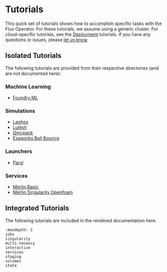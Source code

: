 # Tutorials

This quick set of tutorials shows how to accomplish specific tasks with the Flux Operator.
For these tutorials, we assume using a generic cluster. For cloud-specific tutorials, see the
[Deployment](https://flux-framework.org/flux-operator/deployment/index.html) tutorials.
If you have any questions or issues, please [let us know](https://github.com/flux-framework/flux-operator/issues)

## Isolated Tutorials

The following tutorials are provided from their respective directories (and are not documented here):

### Machine Learning

 - [Foundry ML](https://github.com/flux-framework/flux-operator/tree/main/examples/machine-learning/foundry)

### Simulations

 - [Laghos](https://github.com/flux-framework/flux-operator/tree/main/examples/simulations/laghos)
 - [Lulesh](https://github.com/flux-framework/flux-operator/tree/main/examples/simulations/lulesh)
 - [Qmcpack](https://github.com/flux-framework/flux-operator/tree/main/examples/simulations/qmcpack)
 - [Exaworks Ball Bounce](https://github.com/flux-framework/flux-operator/tree/main/examples/simulations/exaworks-ball-bounce)

### Launchers

 - [Parsl](https://github.com/flux-framework/flux-operator/tree/main/examples/launchers/parsl)

### Services

 - [Merlin Basic](https://github.com/flux-framework/flux-operator/blob/main/examples/launchers/merlin/basic)
 - [Merlin Singularity Openfoam](https://github.com/flux-framework/flux-operator/blob/main/examples/launchers/merlin/singularity-openfoam)


## Integrated Tutorials

The following tutorials are included in the rendered documentation here.

```{toctree}
:maxdepth: 2
jobs
singularity
multi-tenancy
interactive
services
staging
volumes
state
```
